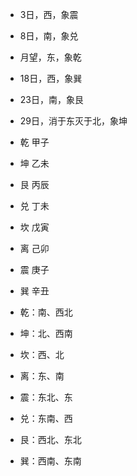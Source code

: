 * 3日，西，象震
* 8日，南，象兑
* 月望，东，象乾
* 18日，西，象巽
* 23日，南，象艮
* 29日，消于东灭于北，象坤

* 乾 甲子
* 坤 乙未
* 艮 丙辰
* 兑 丁未
* 坎 戊寅
* 离 己卯
* 震 庚子
* 巽 辛丑

* 乾：南、西北
* 坤：北、西南
* 坎：西、北
* 离：东、南
* 震：东北、东
* 兑：东南、西
* 艮：西北、东北
* 巽：西南、东南